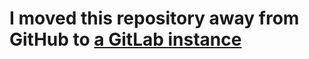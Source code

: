 # I moved this repository away from GitHub to [a GitLab instance](https://octo.sh/docker-library/sogo-docker)
